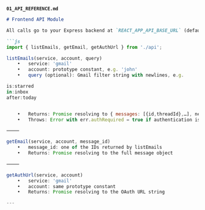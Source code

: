 **`01_API_REFERENCE.md`**

```markdown
# Frontend API Module

All calls go to your Express backend at `REACT_APP_API_BASE_URL` (default `http://localhost:4000`).

```js
import { listEmails, getEmail, getAuthUrl } from './api';

listEmails(service, account, query)
	•	service: 'gmail'
	•	account: prototype constant, e.g. 'john'
	•	query (optional): Gmail filter string with newlines, e.g.

is:starred
in:inbox
after:today


	•	Returns: Promise resolving to { messages: [{id,threadId},…], nextPageToken? }
	•	Throws: Error with err.authRequired = true if authentication is needed

⸻

getEmail(service, account, message_id)
	•	message_id: one of the IDs returned by listEmails
	•	Returns: Promise resolving to the full message object

⸻

getAuthUrl(service, account)
	•	service: 'gmail'
	•	account: same prototype constant
	•	Returns: Promise resolving to the OAuth URL string

---